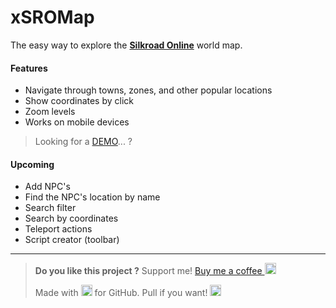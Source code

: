 # xSROMap
The easy way to explore the [**Silkroad Online**](http://www.joymax.com/silkroad/) world map.

#### Features
- Navigate through towns, zones, and other popular locations
- Show coordinates by click
- Zoom levels
- Works on mobile devices

> Looking for a [DEMO](http://JellyBitz.github.io/xSROMap)... ?

#### Upcoming
- Add NPC's
- Find the NPC's location by name
- Search filter
- Search by coordinates
- Teleport actions
- Script creator (toolbar)

------------
> **Do you like this project ?**
> Support me! [Buy me a coffee <img src="https://twemoji.maxcdn.com/2/72x72/2615.png" width="18" height="18">](https://www.buymeacoffee.com/JellyBitz "Coffee <3")
>
> Made with <img title="Yes, love!" src="https://twemoji.maxcdn.com/2/72x72/1f499.png" width="18" height="18"> for GitHub. Pull if you want! <img title="I'm JellyBitz" src="https://twemoji.maxcdn.com/2/72x72/1f575.png" width="18" height="18">